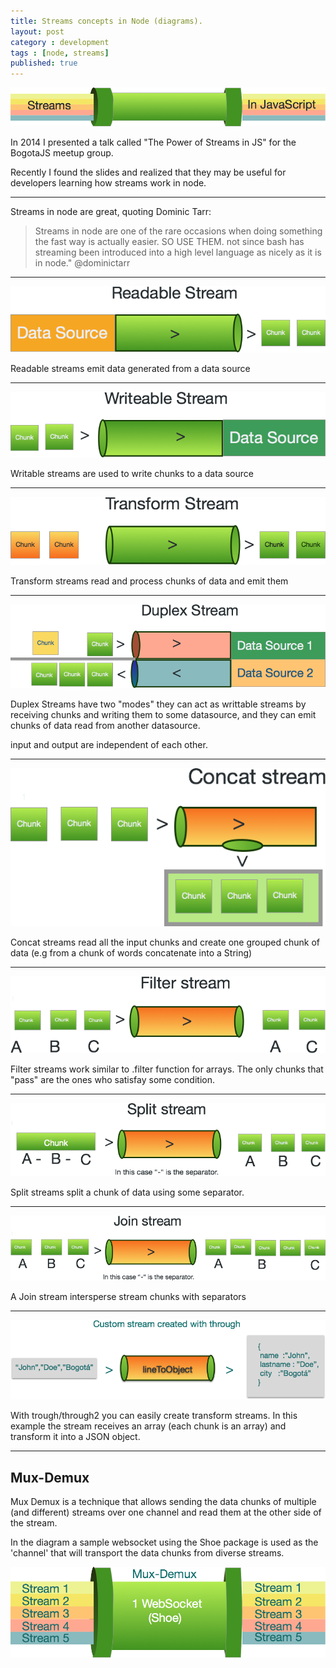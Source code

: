 ```yaml
---
title: Streams concepts in Node (diagrams).
layout: post
category : development
tags : [node, streams]
published: true
---
```


![intro](/img/streamsslides/intro.png)

In 2014 I presented a talk called "The Power of Streams in JS" for the BogotaJS meetup group.

Recently I found the slides and realized that they may be useful for developers learning how streams work in node. 


<style>
	img{border:none !important;}
</style>


---

Streams in node are great, quoting Dominic Tarr:

> Streams in node are one of the rare occasions when doing something the fast way is actually easier. SO USE THEM. not since bash has streaming been introduced into a high level language as nicely as it is in node." @dominictarr


---


![](/img/streamsslides/readable.png)

Readable streams emit data generated from a data source

---


![](/img/streamsslides/writeable.png)

Writable streams are used to write chunks to a data source

---


![](/img/streamsslides/transform.png)

Transform streams read and process chunks of data and emit them

---


![](/img/streamsslides/duplex.png)

Duplex Streams have two "modes" they can act as writtable streams by receiving chunks and writing them to some datasource, and they can emit chunks of data read from another datasource. 

input and output are independent of each other.

---



![](/img/streamsslides/concat.png)

Concat streams read all the input chunks and create one  grouped chunk of data (e.g from a chunk of words concatenate into a String)

---



![](/img/streamsslides/filter.png)

Filter streams work similar to .filter function for arrays. The only chunks that "pass" are the ones who satisfay some condition.

---


![](/img/streamsslides/split.png)

Split streams split a chunk of data using some separator.

---



![](/img/streamsslides/join.png)

A Join stream intersperse stream chunks with separators

---




![](/img/streamsslides/linetoobject.png)

With trough/through2 you can easily create transform streams. In this example the stream receives an array (each chunk is an array) and transform it into a JSON object.

---


## Mux-Demux

Mux Demux is a technique that allows sending the data chunks of multiple (and different) streams over one channel and read them at the other side of the stream.

In the diagram a sample websocket using the Shoe package is used as the 'channel' that will transport the data chunks from diverse streams.

![](/img/streamsslides/muxdemux.png)









